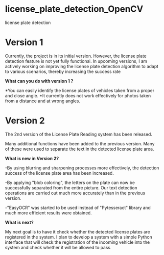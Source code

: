 # license_plate_detection_OpenCV
license plate detection 

# Version 1

Currently, the project is in its initial version. However, the license plate detection feature is not yet fully functional. In upcoming versions, I am actively working on improving the license plate detection algorithm to adapt to various scenarios, thereby increasing the success rate

**What can you do with version 1 ?**

*You can easily identify the license plates of vehicles taken from a proper and close angle.
*It currently does not work effectively for photos taken from a distance and at wrong angles.


# Version 2

The 2nd version of the License Plate Reading system has been released.

Many additional functions have been added to the previous version. Many of these were used to separate the text in the detected license plate area.

**What is new in Version 2?**

-By using blurring and sharpening processes more effectively, the detection success of the license plate area has been increased.

-By applying "blob coloring", the letters on the plate can now be successfully separated from the entire picture. Our text detection operations are carried out much more accurately than in the previous version.

-"EasyOCR" was started to be used instead of "Pytesseract" library and much more efficient results were obtained.

**What is next?**

My next goal is to have it check whether the detected license plates are registered in the system. I plan to develop a system with a simple Python interface that will check the registration of the incoming vehicle into the system and check whether it will be allowed to pass.
